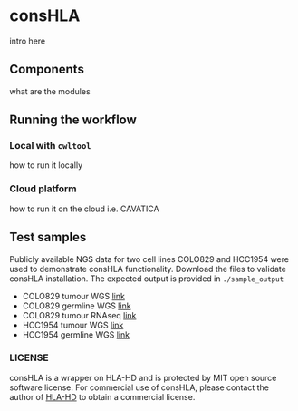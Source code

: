 # consHLA
intro here
<br>
## Components
what are the modules
<br>
## Running the workflow
### Local with `cwltool`
how to run it locally
### Cloud platform
how to run it on the cloud i.e. CAVATICA
<br>
## Test samples
Publicly available NGS data for two cell lines COLO829 and HCC1954 were used to demonstrate consHLA functionality. Download the files to validate consHLA installation. The expected output is provided in `./sample_output` 
- COLO829 tumour WGS [link](https://trace.ncbi.nlm.nih.gov/Traces/sra?run=DRR260182)
- COLO829 germline WGS [link](https://trace.ncbi.nlm.nih.gov/Traces/sra?run=DRR260183) 
- COLO829 tumour RNAseq [link](https://www.ncbi.nlm.nih.gov/sra/SRX5414783)
- HCC1954 tumour WGS [link](https://trace.ncbi.nlm.nih.gov/Traces/sra?run=DRR260184)
- HCC1954 germline WGS [link](https://trace.ncbi.nlm.nih.gov/Traces/sra?run=DRR260185)


### LICENSE

consHLA is a wrapper on HLA-HD and is protected by MIT open source software license. For commercial use of consHLA, please contact the author of [HLA-HD](https://www.genome.med.kyoto-u.ac.jp/HLA-HD/) to obtain a commercial license.  
